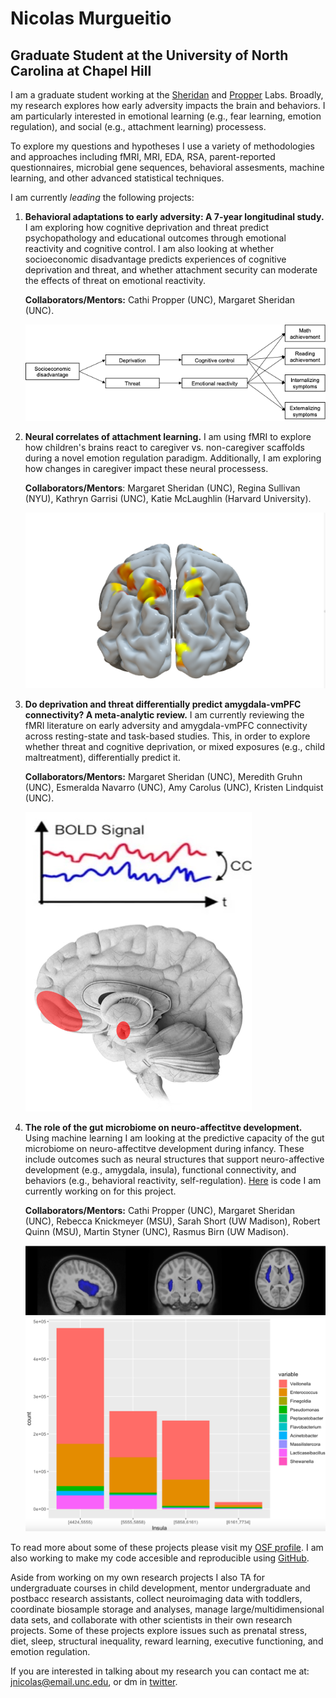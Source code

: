 #  **Nicolas Murgueitio**

##  **Graduate Student at the University of North Carolina at Chapel Hill**

I am a graduate student working at the [Sheridan](https://circlelab.unc.edu/) and [Propper](https://beelab.web.unc.edu/) Labs. Broadly, my research explores how early adversity impacts the brain and behaviors. I am particularly interested in emotional learning (e.g., fear learning, emotion regulation), and social (e.g., attachment learning) processess. 

To explore my questions and hypotheses I use a variety of methodologies and approaches including fMRI, MRI, EDA, RSA, parent-reported questionnaires, microbial gene sequences, behavioral assesments, machine learning, and other advanced statistical techniques. 
    
I am currently *leading* the following projects:

1. **Behavioral adaptations to early adversity: A 7-year longitudinal study.** I am exploring how cognitive deprivation and threat predict psychopathology and educational outcomes through emotional reactivity and cognitive control. I am also looking at whether socioeconomic disadvantage predicts experiences of cognitive deprivation and threat, and whether attachment security can moderate the effects of threat on emotional reactivity. 

    **Collaborators/Mentors:** Cathi Propper (UNC), Margaret Sheridan (UNC).
    
    ![Book logo](/model.png)


2. **Neural correlates of attachment learning.** I am using fMRI to explore how children's brains react to caregiver vs. non-caregiver scaffolds during a novel emotion regulation paradigm. Additionally, I am exploring how changes in caregiver impact these neural processess. 

    **Collaborators/Mentors**: Margaret Sheridan (UNC), Regina Sullivan (NYU), Kathryn Garrisi (UNC), Katie McLaughlin (Harvard University).
    
    ![Book logo](/scaff.png)

3. **Do deprivation and threat differentially predict amygdala-vmPFC connectivity? A meta-analytic review.** I am currently reviewing the fMRI literature on early adversity and amygdala-vmPFC connectivity across resting-state and task-based studies. This, in order to explore whether threat and cognitive deprivation, or mixed exposures (e.g., child maltreatment), differentially predict it.  

    **Collaborators/Mentors:** Margaret Sheridan (UNC), Meredith Gruhn (UNC), Esmeralda Navarro (UNC), Amy Carolus (UNC), Kristen Lindquist (UNC).
    
    ![Book logo](/con.png)

4. **The role of the gut microbiome on neuro-affectitve development.** Using machine learning I am looking at the predictive capacity of the gut microbiome on neuro-affectitve development during infancy. These include outcomes such as neural structures that support neuro-affective development (e.g., amygdala, insula), functional connectivity, and behaviors (e.g., behavioral reactivity, self-regulation). [Here](https://github.com/nicolasmurgueitio/RandomForestBrainMicrobiome) is code I am currently working on for this project.

    **Collaborators/Mentors:** Cathi Propper (UNC), Margaret Sheridan (UNC), Rebecca Knickmeyer (MSU), Sarah Short (UW Madison), Robert Quinn (MSU), Martin     Styner (UNC), Rasmus Birn (UW Madison). 
    
    ![Book logo](/insula3.png)

To read more about some of these projects please visit my [OSF profile](https://osf.io/profile/?view_only=02023f70035a49e6b56eb969a50ae3ea). I am also working to make my code accesible and reproducible using [GitHub](https://github.com/nicolasmurgueitio). 

Aside from working on my own research projects I also TA for undergraduate courses in child development, mentor undergraduate and postbacc research assistants, collect neuroimaging data with toddlers, coordinate biosample storage and analyses, manage large/multidimensional data sets, and collaborate with other scientists in their own research projects. Some of these projects explore issues such as prenatal stress, diet, sleep, structural inequality, reward learning, executive functioning, and emotion regulation. 

If you are interested in talking about my research you can contact me at: [jnicolas@email.unc.edu](mailto:jnicolas@email.unc.edu), or dm in [twitter](https://twitter.com/jnmurgueitio). 
